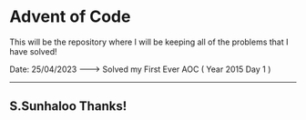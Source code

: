 # Advent of Code

This will  be the repository where I will be keeping all of the problems that I have solved!

Date: 25/04/2023 ---> Solved my First Ever AOC ( Year 2015 Day 1 )

---
S.Sunhaloo
Thanks!
---
